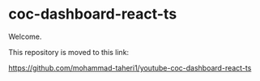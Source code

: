 # coc-dashboard-react-ts

Welcome.

This repository is moved to this link:

https://github.com/mohammad-taheri1/youtube-coc-dashboard-react-ts
